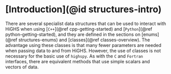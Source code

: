 # [Introduction](@id structures-intro)

There are several specialist data structures that can be used to
interact with HiGHS when using [`C++`](@ref cpp-getting-started) and
[`Python`](@ref python-getting-started), and they are defined in the
sections on [enums](@ref structures-enums) and [classes](@ref
classes-overview). The advantage using these classes is that many
fewer parameters are needed when passing data to and from
HiGHS. However, the use of classes is not necessary for the basic use
of `highspy`. As with the `C` and `Fortran` interfaces, there are
equivalent methods that use simple scalars and vectors of data.

